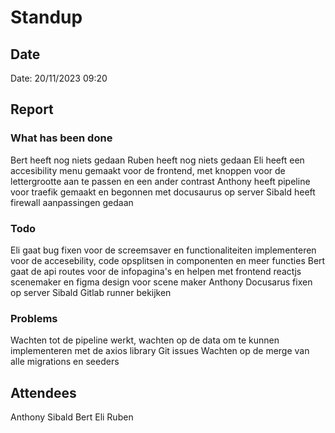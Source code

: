 # Standup
## Date
Date: 20/11/2023 09:20

## Report
### What has been done
Bert heeft nog niets gedaan
Ruben heeft nog niets gedaan
Eli heeft een accesibility menu gemaakt voor de frontend, met knoppen voor de lettergrootte aan te passen en een ander contrast
Anthony heeft pipeline voor traefik gemaakt en begonnen met docusaurus op server
Sibald heeft firewall aanpassingen gedaan

### Todo
Eli gaat bug fixen voor de screemsaver en functionaliteiten implementeren voor de accesebility, code opsplitsen in componenten en meer functies
Bert gaat de api routes voor de infopagina's en helpen met frontend reactjs scenemaker en figma design voor scene maker
Anthony Docusarus fixen op server
Sibald Gitlab runner bekijken

### Problems
Wachten tot de pipeline werkt, wachten op de data om te kunnen implementeren met de axios library
Git issues
Wachten op de merge van alle migrations en seeders

## Attendees
Anthony
Sibald
Bert
Eli
Ruben